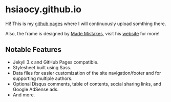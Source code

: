 # hsiaocy.github.io

Hi! This is my [github pages](https://hsiaocy.github.io) where I will continuously upload somthing there. 

Also, the frame is designed by [Made Mistakes](http://mademistakes.com), visit his [website](http://mmistakes.github.io/skinny-bones-jekyll/) for more!


## Notable Features

* Jekyll 3.x and GitHub Pages compatible.
* Stylesheet built using Sass.
* Data files for easier customization of the site navigation/footer and for supporting multiple authors.
* Optional Disqus comments, table of contents, social sharing links, and Google AdSense ads.
* And more.

